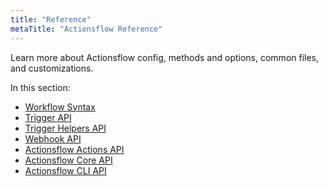 ```yaml
---
title: "Reference"
metaTitle: "Actionsflow Reference"
---
```


Learn more about Actionsflow config, methods and options, common files, and customizations.

In this section:

- [Workflow Syntax](/docs/workflow.md)
- [Trigger API](/docs/reference/0-trigger-api.md)
- [Trigger Helpers API](/docs/reference/0-trigger-helpers.md)
- [Webhook API](/docs/reference/5-webhook.md)
- [Actionsflow Actions API](/docs/reference/1-action-api.md)
- [Actionsflow Core API](/docs/reference/2-api.md)
- [Actionsflow CLI API](/docs/reference/3-cli.md)
